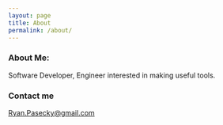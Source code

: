 ```yaml
---
layout: page
title: About
permalink: /about/
---
```

### About Me: 

Software Developer, Engineer interested in making useful tools. 

### Contact me

Ryan.Pasecky@gmail.com